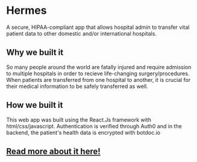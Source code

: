 # Hermes
A secure, HIPAA-compliant app that allows hospital admin to transfer vital patient data to other domestic and/or international hospitals.

## Why we built it
So many people around the world are fatally injured and require admission to multiple hospitals in order to recieve life-changing surgery/procedures. When patients are transferred from one hospital to another, it is crucial for their medical information to be safely transferred as well.

## How we built it
This web app was built using the React.Js framework with html/css/javascript. Authentication is verified through Auth0 and in the backend, the patient's health data is encrypted with botdoc.io

## [Read more about it here!](https://devpost.com/software/hermes-uokf0g?ref_content=user-portfolio&ref_feature=in_progress)
